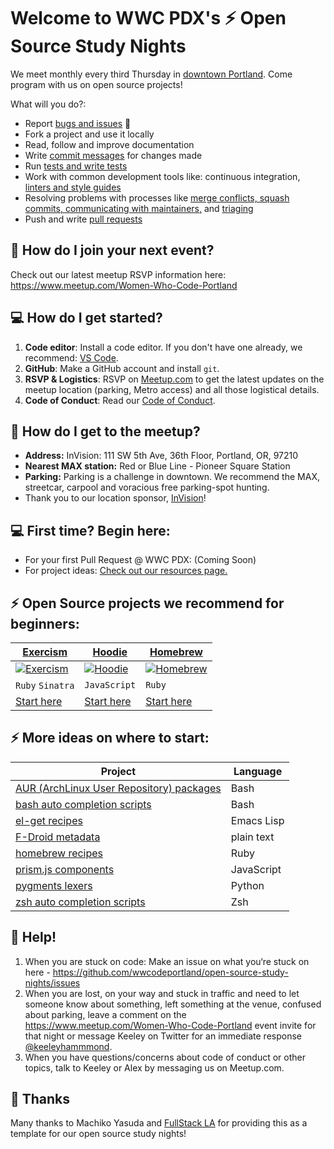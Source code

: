 # Welcome to WWC PDX's :zap: Open Source Study Nights

We meet monthly every third Thursday in [downtown Portland](https://www.meetup.com/Women-Who-Code-Portland). Come program with us on open source projects! 

What will you do?:
- Report [bugs and issues](https://github.com/hoodiehq/hoodie/blob/master/CONTRIBUTING.md#bug-reports) :bug: 
- Fork a project and use it locally
- Read, follow and improve documentation
- Write [commit messages](https://gist.github.com/stephenparish/9941e89d80e2bc58a153) for changes made
- Run [tests and write tests](https://github.com/hoodiehq/hoodie/blob/master/CODING_STYLE.md#client)
- Work with common development tools like: continuous integration, [linters and style guides](https://github.com/hoodiehq/hoodie/blob/master/CODING_STYLE.md)
- Resolving problems with processes like [merge conflicts, squash commits, communicating with maintainers,](https://github.com/hoodiehq/hoodie/blob/master/CONTRIBUTING.md#maintainers) and [triaging](https://github.com/hoodiehq/hoodie/blob/master/TRIAGING.md)
- Push and write [pull requests](https://github.com/hoodiehq/hoodie/blob/master/CONTRIBUTING.md#pull-requests)

## :calendar: How do I join your next event?
Check out our latest meetup RSVP information here: https://www.meetup.com/Women-Who-Code-Portland

## :computer: How do I get started?
1. **Code editor**: Install a code editor. If you don't have one already, we recommend: [VS Code](https://code.visualstudio.com/).
2. **GitHub**: Make a GitHub account and install `git`.
3. **RSVP & Logistics**: RSVP on [Meetup.com](https://www.meetup.com/Women-Who-Code-Portland) to get the latest updates on the meetup location (parking, Metro access) and all those logistical details.
4. **Code of Conduct**: Read our [Code of Conduct](https://github.com/WomenWhoCode/guidelines-resources/blob/master/code_of_conduct.md).
<!-- 5. **Check out the Past Meetup Notes**: All of our previous events' ⚡ 📻 Nightly Notes are archived here: https://github.com/wwcodeportland/open-source-study-nights/issues?utf8=%E2%9C%93&q=label%3Astudy-night-notes+  -->

## :city_sunset: How do I get to the meetup?
- **Address:** InVision: 111 SW 5th Ave, 36th Floor, Portland, OR, 97210
- **Nearest MAX station:** Red or Blue Line - Pioneer Square Station
- **Parking:** Parking is a challenge in downtown. We recommend the MAX, streetcar, carpool and voracious free parking-spot hunting.
- Thank you to our location sponsor, [InVision](https://invisionapp.com)!

## :computer: First time? Begin here:
* For your first Pull Request @ WWC PDX: (Coming Soon)
* For project ideas: [Check out our resources page.](./docs/project-ideas.md)

## :zap: Open Source projects we recommend for beginners:

| [Exercism](https://github.com/exercism/exercism.io)  | [Hoodie](https://github.com/hoodiehq/) |  [Homebrew](https://github.com/homebrew) |
| ------------- | ------------- |------------- |
| [![Exercism][exercism-logo]](http://exercism.io)  | [![Hoodie][hoodie-logo]](http://hood.ie)  | [![Homebrew][brew-logo]](http://brew.sh/)  |
| `Ruby` `Sinatra`  | `JavaScript` | `Ruby`  |
| [Start here](https://github.com/exercism/exercism.io#contributing-to-exercism)  | [Start here](https://github.com/hoodiehq/camp/issues) | [Start here](https://github.com/Homebrew/brew/blob/master/CONTRIBUTING.md)  |

[exercism-logo]: https://avatars2.githubusercontent.com/u/5624255?v=3&s=200
[hoodie-logo]: https://avatars1.githubusercontent.com/u/1888826?v=3&s=200
[brew-logo]: https://avatars2.githubusercontent.com/u/1503512?v=3&s=200

## :zap: More ideas on where to start:

<table>
    <thead>
        <tr><th>Project</th><th>Language</th></tr>
    </thead>
    <tbody>
        <tr>
            <td><a href="https://aur.archlinux.org/packages/">AUR (ArchLinux User Repository) packages</a></td>
            <td>Bash</td>
        </tr>
        <tr>
            <td><a href="https://github.com/scop/bash-completion">bash auto completion scripts</a></td>
            <td>Bash</td>
        </tr>
        <tr>
            <td><a href="https://github.com/dimitri/el-get/tree/master/recipes">el-get recipes</a></td>
            <td>Emacs Lisp</td>
        </tr>
        <tr>
            <td><a href="https://gitlab.com/fdroid/fdroiddata/tree/master/metadata">F-Droid metadata</a></td>
            <td>plain text</td>
        </tr>
        <tr>
            <td><a href="https://github.com/Homebrew/homebrew-core/tree/master/Formula">homebrew recipes</a></td>
            <td>Ruby</td>
        </tr>
        <tr>
            <td><a href="https://github.com/PrismJS/prism/tree/gh-pages/components">prism.js components</a></td>
            <td>JavaScript</td>
        </tr>
        <tr>
            <td><a href="https://bitbucket.org/birkenfeld/pygments-main/src/default/pygments/lexers/">pygments lexers</a></td>
            <td>Python</td>
        </tr>
        <tr>
            <td><a href="https://github.com/zsh-users/zsh-completions">zsh auto completion scripts</a></td>
            <td>Zsh</td>
        </tr>
    </tbody>
</table>


## :raised_hands: Help!
1. When you are stuck on code: Make an issue on what you‘re stuck on here - https://github.com/wwcodeportland/open-source-study-nights/issues
2. When you are lost, on your way and stuck in traffic and need to let someone know about something, left something at the venue, confused about parking, leave a comment on the https://www.meetup.com/Women-Who-Code-Portland event invite for that night or message Keeley on Twitter for an immediate response [@keeleyhammmond](https://twitter.com/keeleyhammond).
3. When you have questions/concerns about code of conduct or other topics, talk to Keeley or Alex by messaging us on Meetup.com.

## :pray: Thanks
Many thanks to Machiko Yasuda and [FullStack LA](https://github.com/fullstackla/pairing-meetup) for providing this as a template for our open source study nights!
